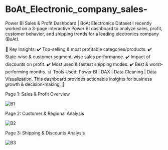 # BoAt_Electronic_company_sales-

Power BI Sales & Profit Dashboard | BoAt Electronics Dataset
I recently worked on a 3-page interactive Power BI dashboard to analyze sales, profit, customer behavior, and shipping trends for a leading electronics company (BoAt).

🔹 Key Insights:
 ✔️ Top-selling & most profitable categories/products. 
 ✔️ State-wise & customer segment-wise sales performance. 
 ✔️ Impact of discounts on profit. 
 ✔️ Most used & fastest shipping modes. 
 ✔️ Best & worst-performing months. 
📊 Tools Used: Power BI | DAX | Data Cleaning | Data Visualization. 
This dashboard provides actionable insights for business growth & decision-making. 🚀

Page 1: Sales & Profit Overview

![B1](https://github.com/user-attachments/assets/d72afc3d-b272-437e-8834-c50f323cb0f6)

Page 2: Customer & Regional Analysis

![B2](https://github.com/user-attachments/assets/880f6503-147e-40bc-8f19-2745157e5f51)

Page 3: Shipping & Discounts Analysis

![B3](https://github.com/user-attachments/assets/6c8b24f1-c20b-4006-985c-8705d32a270f)
